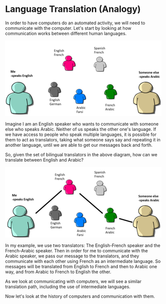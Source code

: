 # Language Translation (Analogy)
In order to have computers do an automated activity, we will need to communicate with the computer. Let's start by looking at how communication works between different human languages.

 ![Diagram of me (English speaker), and another person (Arabic speaker), and a bunch of translators who speak multiple languages: English-French, Spanish-French, English-German, Arabic-Farsi, French-Arabic](translators.png)

Imagine I am an English speaker who wants to communicate with someone else who speaks Arabic. Neither of us speaks the other one's language. If we have access to people who speak multiple languages, it is possible for them to act as translators, taking what someone says say and repeating it in another language, until we are able to get our messages back and forth.

So, given the set of bilingual translators in the above diagram, how can we translate between English and Arabic?

![Same diagram as above, but with a lines from me (English speaker), to the English-French translator, and then to the French-Arabic translator, and then to the Arabic speaker](translators_2.png)

In my example, we use two translators: The English-French speaker and the French-Arabic speaker. Then in order for me to communicate with the Arabic speaker, we pass our message to the translators, and they communicate with each other using French as an intermediate language. So messages will be translated from English to French and then to Arabic one way, and from Arabic to French to English the other.

As we look at communicating with computers, we will see a similar translation path, including the use of intermediate languages.

Now let's look at the history of computers and communication with them.
